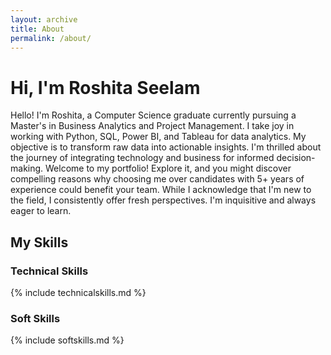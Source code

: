 ```yaml
---
layout: archive
title: About
permalink: /about/
---
```

# Hi, I'm Roshita Seelam
Hello! I'm Roshita, a Computer Science graduate currently pursuing a Master's in Business Analytics and Project Management. I take joy in working with Python, SQL, Power BI, and Tableau for data analytics. My objective is to transform raw data into actionable insights. I'm thrilled about the journey of integrating technology and business for informed decision-making. Welcome to my portfolio! Explore it, and you might discover compelling reasons why choosing me over candidates with 5+ years of experience could benefit your team. While I acknowledge that I'm new to the field, I consistently offer fresh perspectives. I'm inquisitive and always eager to learn.

## My Skills
### Technical Skills

{% include technicalskills.md %}

### Soft Skills

{% include softskills.md %}
